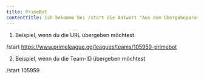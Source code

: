 ```yaml
---
title: PrimeBot
contentTitle: Ich bekomme bei /start die Antwort "Aus dem Übergabeparameter konnte keine ID gefunden werden."
---
```


1. Beispiel, wenn du die URL übergeben möchtest

<discord-messages>
<discord-message profile="grayknife">
/start <a href="https://www.primeleague.gg/leagues/teams/105959-primebot">https://www.primeleague.gg/leagues/teams/105959-primebot</a>
</discord-message>
</discord-messages>

2. Beispiel, wenn du die Team-ID übergeben möchtest

<discord-messages>
<discord-message profile="grayknife">
/start 105959
</discord-message>
</discord-messages>

